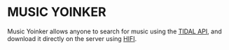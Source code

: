 # MUSIC YOINKER

Music Yoinker allows anyone to search for music using the [TIDAL API](https://tidal-music.github.io/tidal-api-reference/), and download it directly on the server using [HIFI](https://github.com/sachinsenal0x64/hifi).


